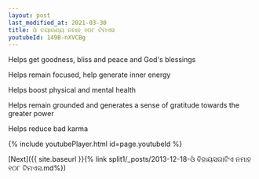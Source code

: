 ```yaml
---
layout: post
last_modified_at: 2021-03-30
title: ଓଁ ତୟାରଣ୍ୟ ନମାହ ୧୦୮ ଟିମଏସ
youtubeId: 149B-nXVCBg
---
```

 
 
Helps get goodness, bliss and peace and God's blessings
 
Helps remain focused, help generate inner energy 
 
Helps boost physical and mental health 
 
Helps remain grounded and generates a sense of gratitude towards the greater power 
 
Helps reduce bad karma
 
 
 
 


{% include youtubePlayer.html id=page.youtubeId %}
 
[Next]({{ site.baseurl }}{% link  split1/_posts/2013-12-18-ଓଁ ବିହାୟସଗାଟିଏ ନମାହ ୧୦୮ ଟିମଏସ.md%})
 

